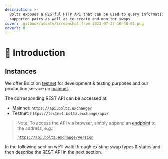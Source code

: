 ```yaml
---
description: >-
  Boltz exposes a RESTful HTTP API that can be used to query information like
  supported pairs as well as to create and monitor swaps
cover: .gitbook/assets/Screenshot from 2023-07-27 16-48-01.png
coverY: 0
---
```


# 👋 Introduction

## Instances

We offer Boltz on [testnet](https://testnet.boltz.exchange) for development & testing purposes and our production service on [mainnet](https://boltz.exchange).

The corresponding REST API can be accessed at:

* Mainnet: `https://api.boltz.exchange/`
* Testnet: `https://testnet.boltz.exchange/api/`

> Note: To access the API via browser, simply append an [endpoint](api.md) to the address, e.g.:
>
> [`https://api.boltz.exchange/version`](https://api.boltz.exchange/version)

In the following section we'll walk through existing swap types & states and then describe the REST API in the next section.
